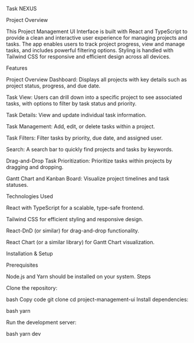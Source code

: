 Task NEXUS

Project Overview

This Project Management UI Interface is built with React and TypeScript to provide a clean and interactive user experience for managing projects and tasks. The app enables users to track project progress, view and manage tasks, and includes powerful filtering options. Styling is handled with Tailwind CSS for responsive and efficient design across all devices.

Features

Project Overview Dashboard: Displays all projects with key details such as project status, progress, and due date.

Task View: Users can drill down into a specific project to see associated tasks, with options to filter by task status and priority.

Task Details: View and update individual task information.

Task Management: Add, edit, or delete tasks within a project.

Task Filters: Filter tasks by priority, due date, and assigned user.

Search: A search bar to quickly find projects and tasks by keywords.

Drag-and-Drop Task Prioritization: Prioritize tasks within projects by dragging and dropping.

Gantt Chart and Kanban Board: Visualize project timelines and task statuses.


Technologies Used

React with TypeScript for a scalable, type-safe frontend.

Tailwind CSS for efficient styling and responsive design.

React-DnD (or similar) for drag-and-drop functionality.

React Chart (or a similar library) for Gantt Chart visualization.


Installation & Setup

Prerequisites

Node.js and Yarn should be installed on your system.
Steps

Clone the repository:

bash
Copy code
git clone <repository-url>
cd project-management-ui
Install dependencies:

bash
yarn 

Run the development server:

bash
yarn dev




